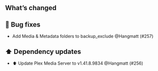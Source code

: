 ## What’s changed

## 🐛 Bug fixes

- Add Media & Metadata folders to backup_exclude @Hangmatt (#257)

## ⬆️ Dependency updates

- ⬆️ Update Plex Media Server to v1.41.8.9834 @Hangmatt (#256)
